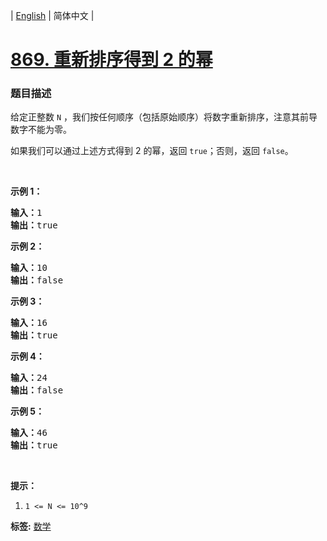 | [English](README_EN.md) | 简体中文 |

# [869. 重新排序得到 2 的幂](https://leetcode-cn.com/problems/reordered-power-of-2)
 ### 题目描述
<p>给定正整数 <code>N</code>&nbsp;，我们按任何顺序（包括原始顺序）将数字重新排序，注意其前导数字不能为零。</p>

<p>如果我们可以通过上述方式得到&nbsp;2 的幂，返回 <code>true</code>；否则，返回 <code>false</code>。</p>

<p>&nbsp;</p>

<ol>
</ol>

<p><strong>示例 1：</strong></p>

<pre><strong>输入：</strong>1
<strong>输出：</strong>true
</pre>

<p><strong>示例 2：</strong></p>

<pre><strong>输入：</strong>10
<strong>输出：</strong>false
</pre>

<p><strong>示例 3：</strong></p>

<pre><strong>输入：</strong>16
<strong>输出：</strong>true
</pre>

<p><strong>示例 4：</strong></p>

<pre><strong>输入：</strong>24
<strong>输出：</strong>false
</pre>

<p><strong>示例 5：</strong></p>

<pre><strong>输入：</strong>46
<strong>输出：</strong>true
</pre>

<p>&nbsp;</p>

<p><strong>提示：</strong></p>

<ol>
	<li><code>1 &lt;= N &lt;= 10^9</code></li>
</ol>

**标签:**  [数学](https://leetcode-cn.com/tag/math) 
